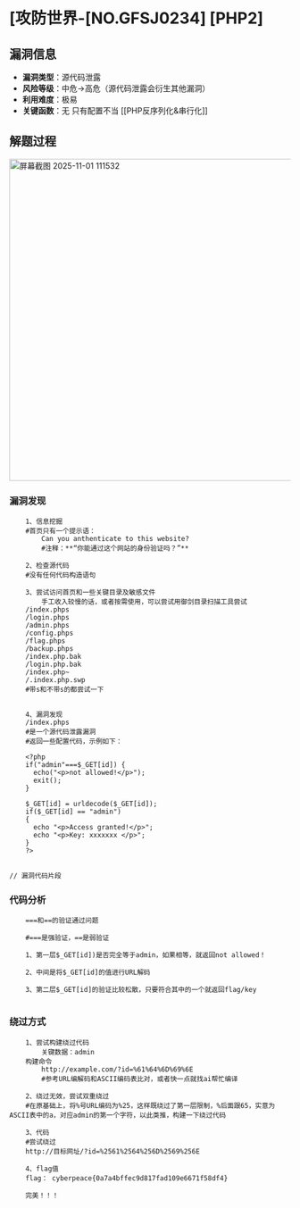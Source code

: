 # [攻防世界-[NO.GFSJ0234] [PHP2]

## 漏洞信息
- **漏洞类型**：源代码泄露
- **风险等级**：中危->高危（源代码泄露会衍生其他漏洞）
- **利用难度**：极易
- **关键函数**：无
		只有配置不当
[[PHP反序列化&串行化]]
## 解题过程

<img width="813" height="577" alt="屏幕截图 2025-11-01 111532" src="https://github.com/user-attachments/assets/2c013e34-c76c-42d5-b444-8042b2e6ec8c" />


### 漏洞发现
```代码
	1、信息挖掘
	#首页只有一个提示语：
		Can you anthenticate to this website?
		#注释：**“你能通过这个网站的身份验证吗？”**
		
	2、检查源代码
	#没有任何代码构造语句
	
	3、尝试访问首页和一些关键目录及敏感文件
		手工收入较慢的话，或者按需使用，可以尝试用御剑目录扫描工具尝试
	/index.phps
	/login.phps
	/admin.phps
	/config.phps
	/flag.phps
	/backup.phps
	/index.php.bak
	/login.php.bak
	/index.php~
	/.index.php.swp
	#带s和不带s的都尝试一下
	
	
	4、漏洞发现
	/index.phps
	#是一个源代码泄露漏洞
	#返回一些配置代码，示例如下：
	
	<?php
	if("admin"===$_GET[id]) {
	  echo("<p>not allowed!</p>");
	  exit();
	}

	$_GET[id] = urldecode($_GET[id]);
	if($_GET[id] == "admin")
	{
	  echo "<p>Access granted!</p>";
	  echo "<p>Key: xxxxxxx </p>";
	}
	?>
	

// 漏洞代码片段
```
### 代码分析
```代码
	===和==的验证通过问题
	
	#===是强验证，==是弱验证
	
	1、第一层$_GET[id])是否完全等于admin，如果相等，就返回not allowed！
	
	2、中间是将$_GET[id]的值进行URL解码
	
	3、第二层$_GET[id]的验证比较松散，只要符合其中的一个就返回flag/key
	

```
### 绕过方式
```代码
	1、尝试构建绕过代码
		关键数据：admin
	构建命令
		http://example.com/?id=%61%64%6D%69%6E	
		#参考URL编解码和ASCII编码表比对，或者快一点就找ai帮忙编译
		
	2、绕过无效，尝试双重绕过
	#在原基础上，将%号URL编码为%25，这样既绕过了第一层限制，%后面跟65，实意为ASCII表中的a，对应admin的第一个字符，以此类推，构建一下绕过代码
	
	3、代码
	#尝试绕过
	http://目标网址/?id=%2561%2564%256D%2569%256E	
	
	4、flag值
	flag： cyberpeace{0a7a4bffec9d817fad109e6671f58df4}
	
	完美！！！
